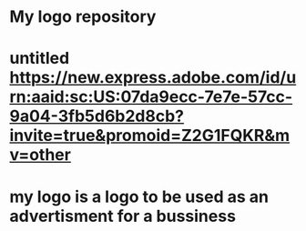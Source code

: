 # My logo repository 
# untitled https://new.express.adobe.com/id/urn:aaid:sc:US:07da9ecc-7e7e-57cc-9a04-3fb5d6b2d8cb?invite=true&promoid=Z2G1FQKR&mv=other
# my logo is a logo to be used as an advertisment for a bussiness 
